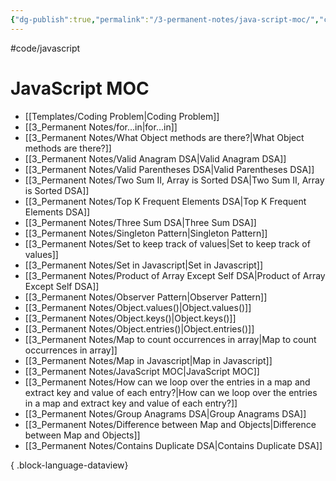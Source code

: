 ```yaml
---
{"dg-publish":true,"permalink":"/3-permanent-notes/java-script-moc/","created":"2023-06-16 07:38","updated":"2023-08-02 14:54"}
---
```


#code/javascript 

# JavaScript MOC
- [[Templates/Coding Problem\|Coding Problem]]
- [[3_Permanent Notes/for...in\|for...in]]
- [[3_Permanent Notes/What Object methods are there?\|What Object methods are there?]]
- [[3_Permanent Notes/Valid Anagram DSA\|Valid Anagram DSA]]
- [[3_Permanent Notes/Valid Parentheses DSA\|Valid Parentheses DSA]]
- [[3_Permanent Notes/Two Sum II, Array is Sorted DSA\|Two Sum II, Array is Sorted DSA]]
- [[3_Permanent Notes/Top K Frequent Elements DSA\|Top K Frequent Elements DSA]]
- [[3_Permanent Notes/Three Sum DSA\|Three Sum DSA]]
- [[3_Permanent Notes/Singleton Pattern\|Singleton Pattern]]
- [[3_Permanent Notes/Set to keep track of values\|Set to keep track of values]]
- [[3_Permanent Notes/Set in Javascript\|Set in Javascript]]
- [[3_Permanent Notes/Product of Array Except Self DSA\|Product of Array Except Self DSA]]
- [[3_Permanent Notes/Observer Pattern\|Observer Pattern]]
- [[3_Permanent Notes/Object.values()\|Object.values()]]
- [[3_Permanent Notes/Object.keys()\|Object.keys()]]
- [[3_Permanent Notes/Object.entries()\|Object.entries()]]
- [[3_Permanent Notes/Map to count occurrences in array\|Map to count occurrences in array]]
- [[3_Permanent Notes/Map in Javascript\|Map in Javascript]]
- [[3_Permanent Notes/JavaScript MOC\|JavaScript MOC]]
- [[3_Permanent Notes/How can we loop over the entries in a map and extract key and value of each entry?\|How can we loop over the entries in a map and extract key and value of each entry?]]
- [[3_Permanent Notes/Group Anagrams DSA\|Group Anagrams DSA]]
- [[3_Permanent Notes/Difference between Map and Objects\|Difference between Map and Objects]]
- [[3_Permanent Notes/Contains Duplicate DSA\|Contains Duplicate DSA]]

{ .block-language-dataview}